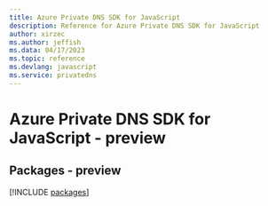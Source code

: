 ```yaml
---
title: Azure Private DNS SDK for JavaScript
description: Reference for Azure Private DNS SDK for JavaScript
author: xirzec
ms.author: jeffish
ms.data: 04/17/2023
ms.topic: reference
ms.devlang: javascript
ms.service: privatedns
---
```

# Azure Private DNS SDK for JavaScript - preview
## Packages - preview
[!INCLUDE [packages](private-dns-index.md)]